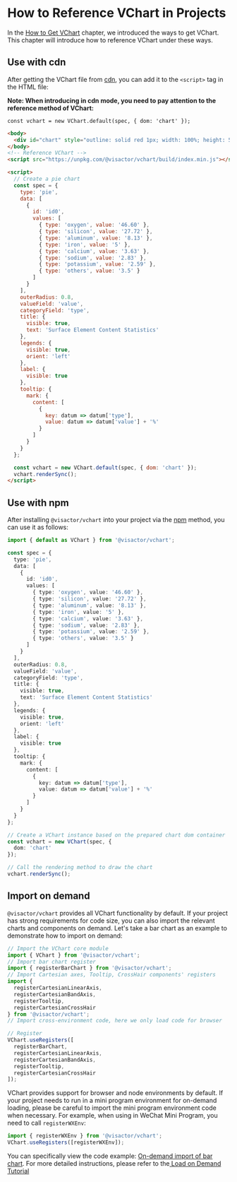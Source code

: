 # How to Reference VChart in Projects

In the [How to Get VChart](./How_to_Get_VChart) chapter, we introduced the ways to get VChart. This chapter will introduce how to reference VChart under these ways.

## Use with cdn

After getting the VChart file from [cdn](./How_to_Get_VChart#cdn-获取), you can add it to the `<script>` tag in the HTML file:

**Note: When introducing in cdn mode, you need to pay attention to the reference method of VChart:**

`const vchart = new VChart.default(spec, { dom: 'chart' });`

```html
<body>
  <div id="chart" style="outline: solid red 1px; width: 100%; height: 500px"></div>
</body>
<!-- Reference VChart -->
<script src="https://unpkg.com/@visactor/vchart/build/index.min.js"></script>

<script>
  // Create a pie chart
  const spec = {
    type: 'pie',
    data: [
      {
        id: 'id0',
        values: [
          { type: 'oxygen', value: '46.60' },
          { type: 'silicon', value: '27.72' },
          { type: 'aluminum', value: '8.13' },
          { type: 'iron', value: '5' },
          { type: 'calcium', value: '3.63' },
          { type: 'sodium', value: '2.83' },
          { type: 'potassium', value: '2.59' },
          { type: 'others', value: '3.5' }
        ]
      }
    ],
    outerRadius: 0.8,
    valueField: 'value',
    categoryField: 'type',
    title: {
      visible: true,
      text: 'Surface Element Content Statistics'
    },
    legends: {
      visible: true,
      orient: 'left'
    },
    label: {
      visible: true
    },
    tooltip: {
      mark: {
        content: [
          {
            key: datum => datum['type'],
            value: datum => datum['value'] + '%'
          }
        ]
      }
    }
  };

  const vchart = new VChart.default(spec, { dom: 'chart' });
  vchart.renderSync();
</script>
```

## Use with npm

After installing `@visactor/vchart` into your project via the [npm](./How_to_Get_VChart#npm-获取) method, you can use it as follows:

```ts
import { default as VChart } from '@visactor/vchart';

const spec = {
  type: 'pie',
  data: [
    {
      id: 'id0',
      values: [
        { type: 'oxygen', value: '46.60' },
        { type: 'silicon', value: '27.72' },
        { type: 'aluminum', value: '8.13' },
        { type: 'iron', value: '5' },
        { type: 'calcium', value: '3.63' },
        { type: 'sodium', value: '2.83' },
        { type: 'potassium', value: '2.59' },
        { type: 'others', value: '3.5' }
      ]
    }
  ],
  outerRadius: 0.8,
  valueField: 'value',
  categoryField: 'type',
  title: {
    visible: true,
    text: 'Surface Element Content Statistics'
  },
  legends: {
    visible: true,
    orient: 'left'
  },
  label: {
    visible: true
  },
  tooltip: {
    mark: {
      content: [
        {
          key: datum => datum['type'],
          value: datum => datum['value'] + '%'
        }
      ]
    }
  }
};

// Create a VChart instance based on the prepared chart dom container
const vchart = new VChart(spec, {
  dom: 'chart'
});

// Call the rendering method to draw the chart
vchart.renderSync();
```

## Import on demand

`@visactor/vchart` provides all VChart functionality by default. If your project has strong requirements for code size, you can also import the relevant charts and components on demand. Let's take a bar chart as an example to demonstrate how to import on demand:

```ts
// Import the VChart core module
import { VChart } from '@visactor/vchart';
// Import bar chart register
import { registerBarChart } from '@visactor/vchart';
// Import Cartesian axes, Tooltip, CrossHair components' registers
import {
  registerCartesianLinearAxis,
  registerCartesianBandAxis,
  registerTooltip,
  registerCartesianCrossHair
} from '@visactor/vchart';
// Import cross-environment code, here we only load code for browser

// Register
VChart.useRegisters([
  registerBarChart,
  registerCartesianLinearAxis,
  registerCartesianBandAxis,
  registerTooltip,
  registerCartesianCrossHair
]);
```

VChart provides support for browser and node environments by default. If your project needs to run in a mini program environment for on-demand loading, please be careful to import the mini program environment code when necessary.
For example, when using in WeChat Mini Program, you need to call `registerWXEnv`:

```ts
import { registerWXEnv } from '@visactor/vchart';
VChart.useRegisters([registerWXEnv]);
```

You can specifically view the code example: [On-demand import of bar chart](https://codesandbox.io/s/the-example-of-visactor-vcharts-shrinking-bundle-size-4gsdfn). For more detailed instructions, please refer to the[ Load on Demand Tutorial](/vchart/guide/tutorial_docs/Load_on_Demand)
